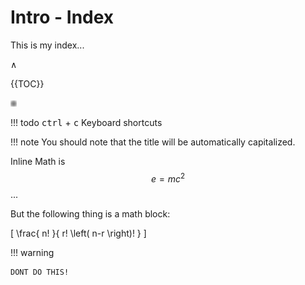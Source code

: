 # Intro - Index
This is my index...


∧ 

{{TOC}}

![Stages](images/stages.png)

!!! todo
    <kbd>ctrl</kbd> + <kbd>c</kbd> Keyboard shortcuts

!!! note
    You should note that the title will be automatically capitalized.

Inline Math is $$e=mc^2$$...

But the following thing is a math block:


\[
\frac{ n! }{ r! \left( n-r \right)! }
\]


!!! warning

    DONT DO THIS!
